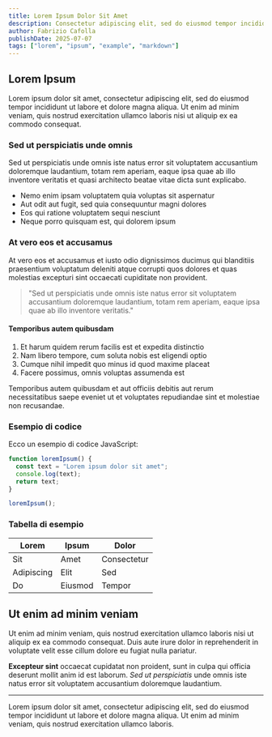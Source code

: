 ```yaml
---
title: Lorem Ipsum Dolor Sit Amet
description: Consectetur adipiscing elit, sed do eiusmod tempor incididunt ut labore et dolore magna aliqua ut enim ad minim veniam
author: Fabrizio Cafolla
publishDate: 2025-07-07
tags: ["lorem", "ipsum", "example", "markdown"]
---
```


## Lorem Ipsum

Lorem ipsum dolor sit amet, consectetur adipiscing elit, sed do eiusmod tempor incididunt ut labore et dolore magna aliqua. Ut enim ad minim veniam, quis nostrud exercitation ullamco laboris nisi ut aliquip ex ea commodo consequat.

### Sed ut perspiciatis unde omnis

Sed ut perspiciatis unde omnis iste natus error sit voluptatem accusantium doloremque laudantium, totam rem aperiam, eaque ipsa quae ab illo inventore veritatis et quasi architecto beatae vitae dicta sunt explicabo.

- Nemo enim ipsam voluptatem quia voluptas sit aspernatur
- Aut odit aut fugit, sed quia consequuntur magni dolores
- Eos qui ratione voluptatem sequi nesciunt
- Neque porro quisquam est, qui dolorem ipsum

### At vero eos et accusamus

At vero eos et accusamus et iusto odio dignissimos ducimus qui blanditiis praesentium voluptatum deleniti atque corrupti quos dolores et quas molestias excepturi sint occaecati cupiditate non provident.

> "Sed ut perspiciatis unde omnis iste natus error sit voluptatem accusantium doloremque laudantium, totam rem aperiam, eaque ipsa quae ab illo inventore veritatis."

#### Temporibus autem quibusdam

1. Et harum quidem rerum facilis est et expedita distinctio
2. Nam libero tempore, cum soluta nobis est eligendi optio
3. Cumque nihil impedit quo minus id quod maxime placeat
4. Facere possimus, omnis voluptas assumenda est

Temporibus autem quibusdam et aut officiis debitis aut rerum necessitatibus saepe eveniet ut et voluptates repudiandae sint et molestiae non recusandae.

### Esempio di codice

Ecco un esempio di codice JavaScript:

```javascript
function loremIpsum() {
  const text = "Lorem ipsum dolor sit amet";
  console.log(text);
  return text;
}

loremIpsum();
```

### Tabella di esempio

| Lorem      | Ipsum   | Dolor       |
| ---------- | ------- | ----------- |
| Sit        | Amet    | Consectetur |
| Adipiscing | Elit    | Sed         |
| Do         | Eiusmod | Tempor      |

## Ut enim ad minim veniam

Ut enim ad minim veniam, quis nostrud exercitation ullamco laboris nisi ut aliquip ex ea commodo consequat. Duis aute irure dolor in reprehenderit in voluptate velit esse cillum dolore eu fugiat nulla pariatur.

**Excepteur sint** occaecat cupidatat non proident, sunt in culpa qui officia deserunt mollit anim id est laborum. _Sed ut perspiciatis_ unde omnis iste natus error sit voluptatem accusantium doloremque laudantium.

---

Lorem ipsum dolor sit amet, consectetur adipiscing elit, sed do eiusmod tempor incididunt ut labore et dolore magna aliqua. Ut enim ad minim veniam, quis nostrud exercitation ullamco laboris.
